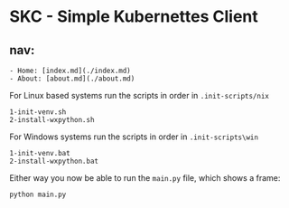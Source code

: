 # SKC - Simple Kubernettes Client

## nav:
    - Home: [index.md](./index.md)
    - About: [about.md](./about.md)

For Linux based systems run the scripts in order in `.init-scripts/nix`
```
1-init-venv.sh
2-install-wxpython.sh
```

For Windows systems run the scripts in order in `.init-scripts\win`
```
1-init-venv.bat
2-install-wxpython.bat
```

Either way you now be able to run the `main.py` file, which shows a frame:
```
python main.py
```
